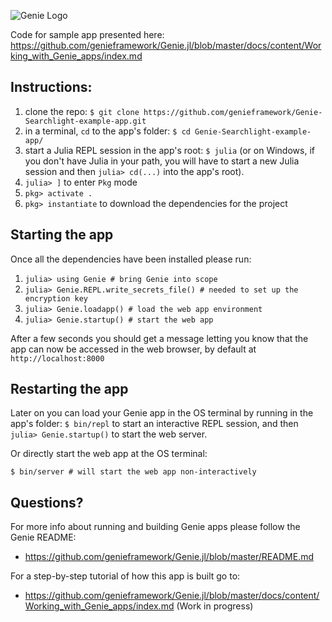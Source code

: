 ![Genie Logo](https://dl.dropboxusercontent.com/s/0dbiza50r63cvvc/genie_logo.png)

Code for sample app presented here:
https://github.com/genieframework/Genie.jl/blob/master/docs/content/Working_with_Genie_apps/index.md

## Instructions:
1. clone the repo: `$ git clone https://github.com/genieframework/Genie-Searchlight-example-app.git`
2. in a terminal, `cd` to the app's folder: `$ cd Genie-Searchlight-example-app/`
3. start a Julia REPL session in the app's root: `$ julia` (or on Windows,
  if you don't have Julia in your path, you will have to start a new Julia session and then
  `julia> cd(...)` into the app's root).
4. `julia> ]` to enter `Pkg` mode
5. `pkg> activate .`
6. `pkg> instantiate` to download the dependencies for the project

## Starting the app
Once all the dependencies have been installed please run:
1. `julia> using Genie # bring Genie into scope`
2. `julia> Genie.REPL.write_secrets_file() # needed to set up the encryption key`
3. `julia> Genie.loadapp() # load the web app environment`
4. `julia> Genie.startup() # start the web app`

After a few seconds you should get a message letting you know that the app can
now be accessed in the web browser, by default at `http://localhost:8000`

## Restarting the app
Later on you can load your Genie app in the OS terminal by running in the app's folder:
```$ bin/repl```
to start an interactive REPL session, and then 
```julia> Genie.startup()```
to start the web server.

Or directly start the web app at the OS terminal:

```$ bin/server # will start the web app non-interactively```

## Questions?
For more info about running and building Genie apps please follow the Genie README:
* https://github.com/genieframework/Genie.jl/blob/master/README.md

For a step-by-step tutorial of how this app is built go to:
* https://github.com/genieframework/Genie.jl/blob/master/docs/content/Working_with_Genie_apps/index.md
(Work in progress)
